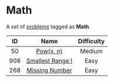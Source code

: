 # Math

A set of [problems](https://leetcode.com/tag/math/) tagged as **Math**.

|  ID   |                                Name                                 | Difficulty |
| :---: | :-----------------------------------------------------------------: | :--------: |
|  50   |         [Pow(x, n)](https://leetcode.com/problems/powx-n/)          |   Medium   |
|  908  | [Smallest Range I](https://leetcode.com/problems/smallest-range-i/) |    Easy    |
|  268  |   [Missing Number](https://leetcode.com/problems/missing-number/)   |    Easy    |